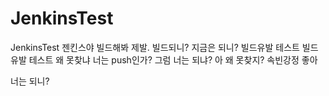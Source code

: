 # JenkinsTest
JenkinsTest
젠킨스야 빌드해봐 제발.
빌드되니?
지금은 되니?
빌드유발 테스트
빌드유발 테스트
왜 못찾냐 너는
push인가?
그럼 너는 되냐?
아 왜 못찾지?
속빈강정
좋아

너는 되니?
